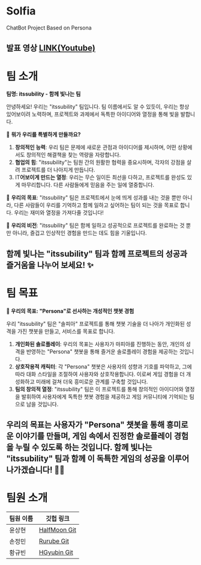 # Solfia
ChatBot Project Based on Persona

**발표 영상** [LINK(Youtube)](https://youtu.be/Yxf-iGotDWo?si=8N0mVV1vj5jbGV0L)
---
# 팀 소개
**팀명: itssubility - 함께 빛나는 팀**

안녕하세요! 우리는 "itssubility" 팀입니다. 팀 이름에서도 알 수 있듯이, 우리는 항상 있어보이려 노력하며, 프로젝트와 과제에서 독특한 아이디어와 열정을 통해 빛을 발합니다.

🌟 **뭐가 우리를 특별하게 만들까요?**

1. **창의적인 능력**: 우리 팀은 문제에 새로운 관점과 아이디어를 제시하며, 어떤 상황에서도 창의적인 해결책을 찾는 역량을 자랑합니다.
2. **협업의 힘**: "itssubility"는 팀원 간의 원활한 협력을 중요시하며, 각자의 강점을 살려 프로젝트를 더 나아지게 만듭니다.
3. IT**어보이게 만드는 열정**: 우리는 무슨 일이든 최선을 다하고, 프로젝트를 완성도 있게 마무리합니다. 다른 사람들에게 믿음을 주는 일에 열중합니다.

🌈 **우리의 목표**: "itssubility" 팀은 프로젝트에서 눈에 띄게 성과를 내는 것을 뿐만 아니라, 다른 사람들이 우리를 기억하고 함께 일하고 싶어하는 팀이 되는 것을 목표로 합니다. 우리는 재미와 열정을 가져다줄 것입니다!

🚀 **우리의 비전**: "itssubility" 팀은 함께 일하고 성공적으로 프로젝트를 완료하는 것 뿐만 아니라, 즐겁고 인상적인 경험을 만드는 데도 힘을 기울입니다.

함께 빛나는 "itssubility" 팀과 함께 프로젝트의 성공과 즐거움을 나누어 보세요! ✨
---
# 팀 목표
**🌟 우리의 목표: "Persona"로 선사하는 개성적인 챗봇 경험**

우리 "itssubility" 팀은 "솔피아" 프로젝트를 통해 챗봇 기술을 더 나아가 개인화된 성격을 가진 챗봇을 만들고, 서비스를 목표로 합니다.

1. **개인화된 솔로플레이**: 우리의 목표는 사용자가 마피아를 진행하는 동안, 개인의 성격을 반영하는 "Persona" 챗봇을 통해 즐거운 솔로플레이 경험을 제공하는 것입니다.
2. **상호작용적 캐릭터**: 각 "Persona" 챗봇은 사용자의 성향과 기호를 파악하고, 그에 따라 대화 스타일을 조절하여 사용자와 상호작용합니다. 이로써 게임 경험을 더 개성화하고 미래에 걸쳐 더욱 흥미로운 관계를 구축할 것입니다.
3. **팀의 창의적 열정**: "itssubility" 팀은 이 프로젝트를 통해 창의적인 아이디어와 열정을 발휘하여 사용자에게 독특한 챗봇 경험을 제공하고 게임 커뮤니티에 기억되는 팀으로 남을 것입니다.

우리의 목표는 사용자가 "Persona" 챗봇을 통해 흥미로운 이야기를 만들며, 게임 속에서 진정한 솔로플레이 경험을 누릴 수 있도록 하는 것입니다. 함께 빛나는 "itssubility" 팀과 함께 이 독특한 게임의 성공을 이루어나가겠습니다! 🚀✨
---
# 팀원 소개

| 팀원 이름   | 깃헙 링크                              |
|------------|--------------------------------------|
| 윤상현   | [HalfMoon Git](https://github.com/HalfMoon1008) |
| 손정민   | [Rurube Git](https://github.com/rurube) |
| 황규빈   | [HGyubin Git](https://github.com/HGyubin) |

